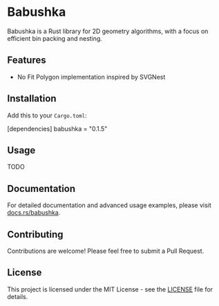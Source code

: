 # Babushka
Babushka is a Rust library for 2D geometry algorithms, with a focus on efficient bin packing and nesting.

## Features
- No Fit Polygon implementation inspired by SVGNest

## Installation

Add this to your `Cargo.toml`:

[dependencies]
babushka = "0.1.5"


## Usage
TODO

## Documentation

For detailed documentation and advanced usage examples, please visit [docs.rs/babushka](https://docs.rs/babushka).

## Contributing

Contributions are welcome! Please feel free to submit a Pull Request.

## License

This project is licensed under the MIT License - see the [LICENSE](LICENSE) file for details.
